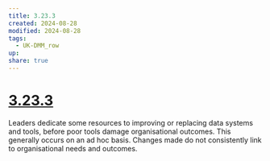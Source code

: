 ```yaml
---
title: 3.23.3
created: 2024-08-28
modified: 2024-08-28
tags:
  - UK-DMM_row
up: 
share: true
---
```

# [3.23.3](3.23.3.md)

Leaders dedicate some resources to improving or replacing data systems and tools, before poor tools damage organisational outcomes. This generally occurs on an ad hoc basis. Changes made do not consistently link to organisational needs and outcomes.
